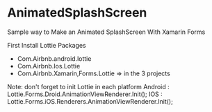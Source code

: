 # AnimatedSplashScreen
Sample way to Make an Animated SplashScreen With Xamarin Forms 

First Install Lottie Packages

- Com.Airbnb.android.lottie 
- Com.Airbnb.Ios.Lottie 
- Com.Airbnb.Xamarin,Forms.Lottie => in the 3 projects 

Note: 
don't forget to init Lottie in each platform 
Android : Lottie.Forms.Droid.AnimationViewRenderer.Init();
IOS : Lottie.Forms.iOS.Renderers.AnimationViewRenderer.Init();
